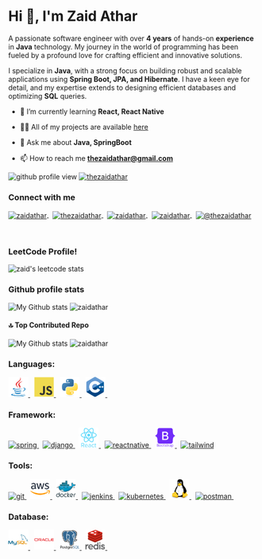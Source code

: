 <h1>Hi 👋, I'm Zaid Athar</h1>
<!--
**zaidathar/zaidathar** is a ✨ _special_ ✨ repository because its `README.md` (this file) appears on your GitHub profile.
-->
<p>
  
  A passionate software engineer with over **4 years** of hands-on **experience** in **Java** technology. My journey in the world of programming has been fueled by a profound love for crafting efficient and innovative solutions.
</p>
<p> 
  
  I specialize in **Java**, with a strong focus on building robust and scalable applications using **Spring Boot, JPA, and Hibernate**. I have a keen eye for detail, and my expertise extends to designing efficient databases and optimizing **SQL** queries.
</p>


- 🌱 I’m currently learning **React, React Native**

- 👨‍💻 All of my projects are available [here](https://github.com/zaidathar?tab=repositories)

- 💬 Ask me about **Java, SpringBoot**

- 📫 How to reach me **thezaidathar@gmail.com**




<p align="left"> 
  <img 
    src="https://komarev.com/ghpvc/?username=zaidathar&label=Github%20profile%20views&color=0e75b6&style=flat" 
    alt="github profile view" 
    height="25"
  /> 
  <a href="https://twitter.com/thezaidathar" target="blank">
    <img 
      src="https://img.shields.io/twitter/follow/thezaidathar?logo=x&style=for-the-badge"
      alt="thezaidathar"
      height="25"
    />
  </a> 
</p>


    
### Connect with me
<p align="top">
   
   <a href="https://linkedin.com/in/zaidathar" target="blank">
      <img align="center" 
        src="https://raw.githubusercontent.com/rahuldkjain/github-profile-readme-generator/master/src/images/icons/Social/linked-in-alt.svg" 
        alt="zaidathar" 
        height="30" width="40" 
        />
    </a> &nbsp;
    <a href="https://twitter.com/thezaidathar" target="blank">
      <img align="center" 
        src="https://raw.githubusercontent.com/rahuldkjain/github-profile-readme-generator/master/src/images/icons/Social/twitter.svg" 
        alt="thezaidathar" 
        height="30" width="40" 
        />
    </a> &nbsp;
    <a href="https://www.hackerrank.com/zaidathar" target="blank">
      <img align="center" 
        src="https://raw.githubusercontent.com/rahuldkjain/github-profile-readme-generator/master/src/images/icons/Social/hackerrank.svg" 
        alt="zaidathar" 
        height="30" width="40" 
        />
    </a> &nbsp;
    <a href="https://www.leetcode.com/zaidathar" target="blank">
      <img align="center" 
        src="https://raw.githubusercontent.com/rahuldkjain/github-profile-readme-generator/master/src/images/icons/Social/leet-code.svg" 
        alt="zaidathar" 
        height="30" width="40" 
        />
    </a> &nbsp;
    <a href="https://hashnode.com/@thezaidathar" target="blank">
      <img align="center" 
        src="https://raw.githubusercontent.com/rahuldkjain/github-profile-readme-generator/master/src/images/icons/Social/hashnode.svg" 
        alt="@thezaidathar" 
        height="30" width="40" 
        />
    </a>
    
</p>
    

<br>

<h3>LeetCode Profile!</h3>

<img
    src="https://leetcard.jacoblin.cool/zaidathar?theme=dark"
    alt="zaid's leetcode stats"
/>

<h3>Github profile stats</h3>

<div> 
  <img 
    src="https://github-readme-stats.vercel.app/api?username=zaidathar&rank_icon=percentile&show_icons=true&theme=transparent&show=reviews&count_private=true&role=OWNER,ORGANIZATION_MEMBER,COLLABORATOR"
    alt="My Github stats"
    height="200"
  />
  <img 
    src="https://github-readme-streak-stats.herokuapp.com/?user=zaidathar&theme=dark" 
    alt="zaidathar" 
    height="200"
  />
</div>


<h4>🔝 Top Contributed Repo </h4> 

<div> 
  <img 
    src="https://github-contributor-stats.vercel.app/api?username=zaidathar&limit=4&theme=dark&combine_all_yearly_contributions=true"
    alt="My Github stats"
    height="200"
  />
  <img 
    src="https://github-readme-stats.vercel.app/api/top-langs/?username=zaidathar&hide=html,css,Jupyter+Notebook&theme=transparent&layout=donut&role=OWNER,ORGANIZATION_MEMBER" 
    alt="zaidathar" 
    height="200"
  />
</div>




<h3 align="left">Languages:</h3>
<p align="left">
  <a href="https://www.java.com" target="_blank" rel="noreferrer"> 
    <img 
      src="https://raw.githubusercontent.com/devicons/devicon/master/icons/java/java-original.svg" 
      alt="java" 
      width="40" height="40"
    /> 
  </a> &nbsp;
  <a href="https://developer.mozilla.org/en-US/docs/Web/JavaScript" target="_blank" rel="noreferrer"> 
    <img 
      src="https://raw.githubusercontent.com/devicons/devicon/master/icons/javascript/javascript-original.svg" 
      alt="javascript" 
      width="40" height="40"
    /> 
  </a> &nbsp;
  <a href="https://www.python.org" target="_blank" rel="noreferrer"> 
    <img 
      src="https://raw.githubusercontent.com/devicons/devicon/master/icons/python/python-original.svg" 
      alt="python" 
      width="40" height="40"
      /> 
  </a> &nbsp;
  <a href="https://www.w3schools.com/cpp/" target="_blank" rel="noreferrer"> 
    <img 
      src="https://raw.githubusercontent.com/devicons/devicon/master/icons/cplusplus/cplusplus-original.svg" 
      alt="cplusplus" 
      width="40" height="40"
    /> 
  </a> &nbsp;
</p>

<h3 align="left">Framework:</h3>

<p align="left">
  <a href="https://spring.io/" target="_blank" rel="noreferrer"> 
    <img 
      src="https://www.vectorlogo.zone/logos/springio/springio-icon.svg" 
      alt="spring" 
      width="40" height="40"
    /> 
  </a> &nbsp;
  <a href="https://www.djangoproject.com/" target="_blank" rel="noreferrer"> 
    <img src="https://cdn.worldvectorlogo.com/logos/django.svg" 
      alt="django" 
      width="40" height="40"
    /> 
  </a> &nbsp;
  <a href="https://reactjs.org/" target="_blank" rel="noreferrer"> 
    <img 
      src="https://raw.githubusercontent.com/devicons/devicon/master/icons/react/react-original-wordmark.svg" 
      alt="react" 
      width="40" height="40"
    /> 
  </a> &nbsp;
  <a href="https://reactnative.dev/" target="_blank" rel="noreferrer"> 
    <img 
      src="https://reactnative.dev/img/header_logo.svg" 
      alt="reactnative" 
      width="40" height="40"
    />
  </a> &nbsp;
  <a href="https://getbootstrap.com" target="_blank" rel="noreferrer"> 
    <img src="https://raw.githubusercontent.com/devicons/devicon/master/icons/bootstrap/bootstrap-plain-wordmark.svg" 
      alt="bootstrap" 
      width="40" height="40"
    />
  </a> &nbsp;
  <a href="https://tailwindcss.com/" target="_blank" rel="noreferrer"> 
    <img 
      src="https://www.vectorlogo.zone/logos/tailwindcss/tailwindcss-icon.svg" 
      alt="tailwind" 
      width="40" height="40"
    />
  </a> 
</p>

<h3 align="left">Tools:</h3>

<p align="left">
  <a href="https://git-scm.com/" target="_blank" rel="noreferrer"> 
    <img 
      src="https://www.vectorlogo.zone/logos/git-scm/git-scm-icon.svg" 
      alt="git" 
      width="40" height="40"
    /> 
  </a> &nbsp; 
  <a href="https://aws.amazon.com" target="_blank" rel="noreferrer"> 
    <img 
      src="https://raw.githubusercontent.com/devicons/devicon/master/icons/amazonwebservices/amazonwebservices-original-wordmark.svg" 
      alt="aws" 
      width="40" height="40"
    /> 
  </a> &nbsp; 
  <a href="https://www.docker.com/" target="_blank" rel="noreferrer"> 
    <img 
      src="https://raw.githubusercontent.com/devicons/devicon/master/icons/docker/docker-original-wordmark.svg" 
      alt="docker" 
      width="40" height="40"
    /> 
  </a> &nbsp;
  <a href="https://www.jenkins.io" target="_blank" rel="noreferrer"> 
    <img 
      src="https://www.vectorlogo.zone/logos/jenkins/jenkins-icon.svg" alt="jenkins" 
      width="40" height="40"
    /> 
  </a> &nbsp;
  <a href="https://kubernetes.io" target="_blank" rel="noreferrer"> 
    <img 
      src="https://www.vectorlogo.zone/logos/kubernetes/kubernetes-icon.svg" 
      alt="kubernetes" 
      width="40" height="40"
    /> 
  </a> &nbsp;
  <a href="https://www.linux.org/" target="_blank" rel="noreferrer"> 
    <img 
      src="https://raw.githubusercontent.com/devicons/devicon/master/icons/linux/linux-original.svg" 
      alt="linux" 
      width="40" height="40"
    />
  </a> &nbsp;
  <a href="https://postman.com" target="_blank" rel="noreferrer"> 
    <img 
      src="https://www.vectorlogo.zone/logos/getpostman/getpostman-icon.svg" 
      alt="postman" 
      width="40" height="40"
      /> 
  </a> &nbsp;
  
</p>

<h3 align="left">Database:</h3>

<p align="left">
  <a href="https://www.mysql.com/" target="_blank" rel="noreferrer"> 
    <img src="https://raw.githubusercontent.com/devicons/devicon/master/icons/mysql/mysql-original-wordmark.svg" 
      alt="mysql" 
      width="40" height="40"
    /> 
  </a> &nbsp;
  <a href="https://www.oracle.com/" target="_blank" rel="noreferrer"> 
    <img 
      src="https://raw.githubusercontent.com/devicons/devicon/master/icons/oracle/oracle-original.svg"
      alt="oracle" 
      width="40" height="40"
    /> 
  </a> &nbsp;
  <a href="https://www.postgresql.org" target="_blank" rel="noreferrer"> 
    <img src="https://raw.githubusercontent.com/devicons/devicon/master/icons/postgresql/postgresql-original-wordmark.svg" 
      alt="postgresql" 
      width="40" height="40"
    />
  </a> &nbsp;
   <a href="https://redis.io" target="_blank" rel="noreferrer"> 
     <img 
       src="https://raw.githubusercontent.com/devicons/devicon/master/icons/redis/redis-original-wordmark.svg" 
       alt="redis" 
       width="40" height="40"
      /> 
   </a> &nbsp; 
  
</p>

